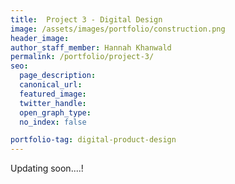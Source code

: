 ```yaml
---
title:  Project 3 - Digital Design
image: /assets/images/portfolio/construction.png
header_image:
author_staff_member: Hannah Khanwald
permalink: /portfolio/project-3/
seo:
  page_description:
  canonical_url: 
  featured_image: 
  twitter_handle: 
  open_graph_type:
  no_index: false

portfolio-tag: digital-product-design
---
```


Updating soon....!
